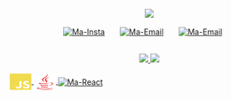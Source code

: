 <p align="center">
  <img src="https://readme-typing-svg.herokuapp.com?color=%23FD428D&center=true&vCenter=true&lines=Seja+bem-vindo(a)+ao+meu+perfil!;Estudante+e+desenvolvedor+front-end">
</p>

<!-- Social icons section -->
<p align="center">
  <a href="https://instagram.com/la.penguinn"><img width="32px" alt="Ma-Insta" title="Siga-me no instagram!" src="https://i.imgur.com/5v6IYbZ.png"/></a>
  &#8287;&#8287;&#8287;&#8287;&#8287;
  <a href="mailto:marcelo.lamonica17@gmail.com"><img width="32px" alt="Ma-Email" title="Contate-me!" src="https://i.imgur.com/MBS0Jru.png"/></a>
  &#8287;&#8287;&#8287;&#8287;&#8287;
  <a href="https://www.linkedin.com/in/marcelo-lamonica-04b565206"><img width="32px" alt="Ma-Email" title="Visite meu linkedin!" src="https://i.imgur.com/1fzXnDw.png"/></a>
  &#8287;&#8287;&#8287;&#8287;&#8287;
</p>

<br/>

<div align="center">
  <a href="https://github.com/lamarcelo">
  <img height="180em" src="https://github-readme-stats.vercel.app/api?username=lamarcelo&show_icons=true&theme=radical&include_all_commits=true&count_private=true"/>
  <img height="180em" src="https://github-readme-stats.vercel.app/api/top-langs/?username=lamarcelo&layout=compact&langs_count=7&theme=radical"/>
</div>
<div style="display: inline_block"><br>
  <img align="center" alt="Ma-Js" height="30" width="40" src="https://raw.githubusercontent.com/devicons/devicon/master/icons/javascript/javascript-plain.svg">
  <img align="center" alt="Ma-Ts" height="30" width="40" src="https://raw.githubusercontent.com/devicons/devicon/master/icons/java/java-plain.svg">
  <img align="center" alt="Ma-React" height="30" width="40" src="https://cdn.jsdelivr.net/gh/devicons/devicon/icons/lua/lua-original.svg">
</div>
